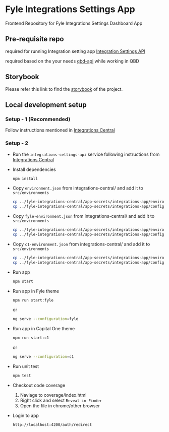 # Fyle Integrations Settings App
Frontend Repository for Fyle Integrations Settings Dashboard App

## Pre-requisite repo
required for running Integration setting app
[Integration Settings API](https://github.com/fylein/fyle-integrations-settings-api)

required based on the your needs
[qbd-api](https://github.com/fylein/fyle-qbd-api) while working in QBD

## Storybook
Please refer this link to find the [storybook](https://fylein.github.io/fyle-integrations-app/) of the project.

## Local development setup
### Setup - 1 (Recommended)
Follow instructions mentioned in [Integrations Central](https://github.com/fylein/fyle-integrations-central/)

### Setup - 2
* Run the `integrations-settings-api` service following instructions from [Integrations Central](https://github.com/fylein/fyle-integrations-central/)


* Install dependencies

    ```bash
    npm install
    ```

* Copy `environment.json` from integrations-central/ and add it to `src/environments`

    ```bash
    cp ../fyle-integrations-central/app-secrets/integrations-app/environment.json src/environments/environment.json
    cp ../fyle-integrations-central/app-secrets/integrations-app/config.json src/app/branding/config.json
    ```

* Copy `fyle-environment.json` from integrations-central/ and add it to `src/environments`

    ```bash
    cp ../fyle-integrations-central/app-secrets/integrations-app/environment.json src/environments/fyle-environment.json
    cp ../fyle-integrations-central/app-secrets/integrations-app/config.json src/app/branding/fyle-config.json
    ```

* Copy `c1-environment.json` from integrations-central/ and add it to `src/environments`

    ```bash
    cp ../fyle-integrations-central/app-secrets/integrations-app/environment.json src/environments/c1-environment.json
    cp ../fyle-integrations-central/app-secrets/integrations-app/config.json src/app/branding/c1-config.json
    ```

* Run app

    ```bash
    npm start
    ```

* Run app in Fyle theme

    ```bash
    npm run start:fyle
    ```

    or

    ```bash
    ng serve --configuration=fyle
    ```

* Run app in Capital One theme

    ```bash
    npm run start:c1
    ```

    or

    ```bash
    ng serve --configuration=c1
    ```

* Run unit test 

    ```bash
    npm test
    ```

* Checkout code coverage

    1. Naviage to coverage/index.html
    2. Right click and select `Reveal in Finder`
    3. Open the file in chrome/other browser

* Login to app

    ```bash
    http://localhost:4200/auth/redirect
    ```